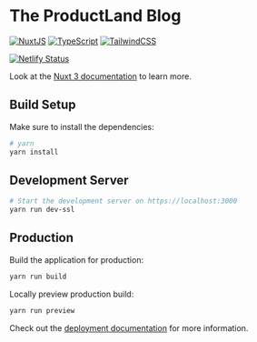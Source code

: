 # The ProductLand Blog

[![NuxtJS](https://img.shields.io/badge/Nuxt-black?style=for-the-badge&logo=nuxt.js&logoColor=white)](https://nuxtjs.org/)
[![TypeScript](https://img.shields.io/badge/typescript-%23007ACC.svg?style=for-the-badge&logo=typescript&logoColor=white)](https://www.typescriptlang.org/)
[![TailwindCSS](https://img.shields.io/badge/tailwindcss-%2338B2AC.svg?style=for-the-badge&logo=tailwind-css&logoColor=white)](https://tailwindcss.com/)

[![Netlify Status](https://api.netlify.com/api/v1/badges/bd977458-27e5-40a0-8724-20f957260039/deploy-status)](https://app.netlify.com/sites/salescreations/deploys)

Look at the [Nuxt 3 documentation](https://nuxt.com/docs/getting-started/introduction) to learn more.

## Build Setup

Make sure to install the dependencies:

```bash
# yarn
yarn install
```

## Development Server

```bash
# Start the development server on https://localhost:3000
yarn run dev-ssl
```

## Production

Build the application for production:

```bash
yarn run build
```

Locally preview production build:

```bash
yarn run preview
```

Check out the [deployment documentation](https://nuxt.com/docs/getting-started/deployment) for more information.

